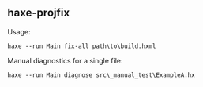 ## haxe-projfix

Usage:

```
haxe --run Main fix-all path\to\build.hxml
```

Manual diagnostics for a single file:

```
haxe --run Main diagnose src\_manual_test\ExampleA.hx
```
